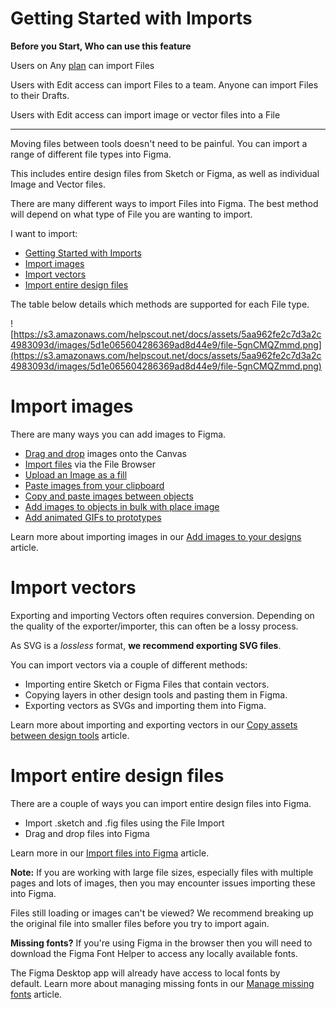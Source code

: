 Getting Started with Imports
============================

**Before you Start, Who can use this feature**

Users on Any [plan](https://help.figma.com/article/209-understanding-figmas-plans) can import Files

Users with Edit access can import Files to a team. Anyone can import Files to their Drafts.

Users with Edit access can import image or vector files into a File

---

Moving files between tools doesn't need to be painful. You can import a range of different file types into Figma.

This includes entire design files from Sketch or Figma, as well as individual Image and Vector files.

There are many different ways to import Files into Figma. The best method will depend on what type of File you are wanting to import.

I want to import:

- [Getting Started with Imports](#getting-started-with-imports)
- [Import images](#import-images)
- [Import vectors](#import-vectors)
- [Import entire design files](#import-entire-design-files)

The table below details which methods are supported for each File type.

![https://s3.amazonaws.com/helpscout.net/docs/assets/5aa962fe2c7d3a2c4983093d/images/5d1e065604286369ad8d44e9/file-5gnCMQZmmd.png](https://s3.amazonaws.com/helpscout.net/docs/assets/5aa962fe2c7d3a2c4983093d/images/5d1e065604286369ad8d44e9/file-5gnCMQZmmd.png)

Import images
=============

There are many ways you can add images to Figma.

*   [Drag and drop](https://help.figma.com/hc/en-us/articles/360040028034) images onto the Canvas
*   [Import files](https://help.figma.com/hc/en-us/articles/360041003114) via the File Browser
*   [Upload an Image as a fill](https://www.notion.so/hc/en-us/articles/360041090073)
*   [Paste images from your clipboard](https://www.notion.so/hc/en-us/articles/360040615014)
*   [Copy and paste images between objects](https://www.notion.so/hc/en-us/articles/360040615014)
*   [Add images to objects in bulk with place image](https://www.notion.so/hc/en-us/articles/360041089973)
*   [Add animated GIFs to prototypes](https://www.notion.so/hc/en-us/articles/360041486873)

Learn more about importing images in our [Add images to your designs](https://help.figma.com/hc/en-us/articles/360040028034) article.

Import vectors
==============

Exporting and importing Vectors often requires conversion. Depending on the quality of the exporter/importer, this can often be a lossy process.

As SVG is a _lossless_ format, **we recommend exporting SVG files**.

You can import vectors via a couple of different methods:

*   Importing entire Sketch or Figma Files that contain vectors.
*   Copying layers in other design tools and pasting them in Figma.
*   Exporting vectors as SVGs and importing them into Figma.

Learn more about importing and exporting vectors in our [Copy assets between design tools](https://help.figma.com/hc/en-us/articles/360040030374) article.

Import entire design files
==========================

There are a couple of ways you can import entire design files into Figma.

*   Import .sketch and .fig files using the File Import
*   Drag and drop files into Figma

Learn more in our [Import files into Figma](https://help.figma.com/tbc) article.

**Note:** If you are working with large file sizes, especially files with multiple pages and lots of images, then you may encounter issues importing these into Figma.

Files still loading or images can't be viewed? We recommend breaking up the original file into smaller files before you try to import again.

**Missing fonts?** If you're using Figma in the browser then you will need to download the Figma Font Helper to access any locally available fonts.

The Figma Desktop app will already have access to local fonts by default. Learn more about managing missing fonts in our [Manage missing fonts](https://help.figma.com/hc/en-us/articles/360039956994) article.